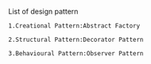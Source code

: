 List of design pattern

	1.Creational Pattern:Abstract Factory

	2.Structural Pattern:Decorator Pattern
	
	3.Behavioural Pattern:Observer Pattern
			
